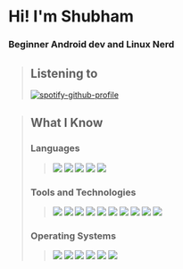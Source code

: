 # Hi! I'm Shubham
### Beginner Android dev and Linux Nerd

> ## Listening to
> [![spotify-github-profile](https://spotify-github-profile.kittinanx.com/api/view?uid=31z7oxobdiwrat5belvf7biitlny&cover_image=true&theme=novatorem&show_offline=false&background_color=121212&interchange=true&bar_color=53b14f&bar_color_cover=false)](https://spotify-github-profile.kittinanx.com/api/view?uid=31z7oxobdiwrat5belvf7biitlny&redirect=true)

> ## What I Know
> ### Languages
>> [<img src="https://ziadoua.github.io/m3-Markdown-Badges/badges/Kotlin/kotlin1.svg">]()
> [<img src="https://ziadoua.github.io/m3-Markdown-Badges/badges/Python/python3.svg">]()
> [<img src="https://ziadoua.github.io/m3-Markdown-Badges/badges/C++/c++2.svg">]()
> [<img src="https://ziadoua.github.io/m3-Markdown-Badges/badges/C/c3.svg">]()
> [<img src="https://ziadoua.github.io/m3-Markdown-Badges/badges/Rust/rust1.svg">]()
> 
> ### Tools and Technologies
>> [<img src="https://ziadoua.github.io/m3-Markdown-Badges/badges/Linux/linux3.svg">]() 
> [<img src="https://ziadoua.github.io/m3-Markdown-Badges/badges/AndroidStudio/androidstudio2.svg">]()
> [<img src="https://ziadoua.github.io/m3-Markdown-Badges/badges/Git/git1.svg">]()
> [<img src="https://ziadoua.github.io/m3-Markdown-Badges/badges/Github/github1.svg">]()
> [<img src="https://ziadoua.github.io/m3-Markdown-Badges/badges/IDEA/idea1.svg">]()
> [<img src="https://ziadoua.github.io/m3-Markdown-Badges/badges/PyCharm/pycharm2.svg">]()
> [<img src="https://ziadoua.github.io/m3-Markdown-Badges/badges/RaspberryPI/raspberrypi1.svg">]()
> [<img src="https://ziadoua.github.io/m3-Markdown-Badges/badges/Shell/shell1.svg">]()
> [<img src="https://ziadoua.github.io/m3-Markdown-Badges/badges/SQLite/sqlite1.svg">]()
> [<img src="https://ziadoua.github.io/m3-Markdown-Badges/badges/Vim/vim2.svg">]()
> 
> ### Operating Systems
>> [<img src="https://ziadoua.github.io/m3-Markdown-Badges/badges/Arch/arch1.svg">]()
> [<img src="https://ziadoua.github.io/m3-Markdown-Badges/badges/Android/android2.svg">]()
> [<img src="https://ziadoua.github.io/m3-Markdown-Badges/badges/Debian/debian1.svg">]()
> [<img src="https://ziadoua.github.io/m3-Markdown-Badges/badges/Fedora/fedora1.svg">]()
> [<img src="https://ziadoua.github.io/m3-Markdown-Badges/badges/Ubuntu/ubuntu1.svg">]()
> [<img src="https://ziadoua.github.io/m3-Markdown-Badges/badges/Windows/windows1.svg">]()